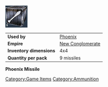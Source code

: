 ![](images/Pheonixmissle.jpg "Pheonixmissle.jpg")

|                          |                                                 |
| ------------------------ | ----------------------------------------------- |
| **Used by**              | [Phoenix](Phoenix "wikilink")                   |
| **Empire**               | [New Conglomerate](New_Conglomerate "wikilink") |
| **Inventory dimensions** | 4x4                                             |
| **Quantity per pack**    | 9 missiles                                      |

**Phoenix Missile**

[Category:Game Items](Category:Game_Items "wikilink")
[Category:Ammunition](Category:Ammunition "wikilink")

